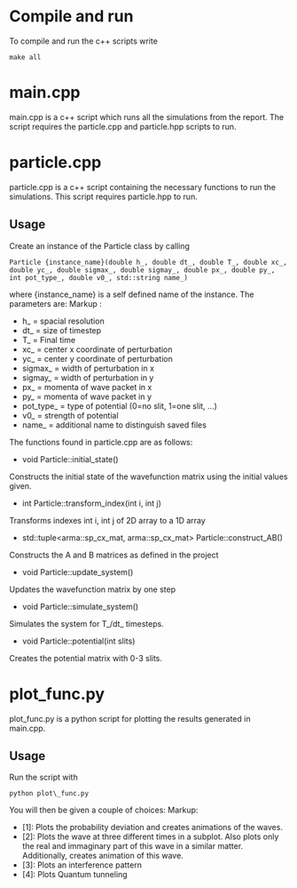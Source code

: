 # Compile and run

To compile and run the c++ scripts write
```
make all
```

# main.cpp

main.cpp is a c++ script which runs all the simulations from the report. The script requires the particle.cpp and particle.hpp scripts to run. 

# particle.cpp

particle.cpp is a c++ script containing the necessary functions to run the simulations. This script requires particle.hpp to run. 

## Usage
Create an instance of the Particle class by calling 
```
Particle {instance_name}(double h_, double dt_, double T_, double xc_, double yc_, double sigmax_, double sigmay_, double px_, double py_, int pot_type_, double v0_, std::string name_)
```
where {instance_name} is a self defined name of the instance. The parameters are:
Markup : 
* h_ = spacial resolution
* dt_ = size of timestep
* T_ = Final time
* xc_ = center x coordinate of perturbation
* yc_ = center y coordinate of perturbation
* sigmax_ = width of perturbation in x
* sigmay_ = width of perturbation in y
* px_ = momenta of wave packet in x
* py_ = momenta of wave packet in y
* pot\_type\_ = type of potential (0=no slit, 1=one slit, ...)
* v0_ = strength of potential
* name_ = additional name to distinguish saved files

The functions found in particle.cpp are as follows:

* void Particle::initial_state()

Constructs the initial state of the wavefunction matrix using the initial values given. 

* int Particle::transform_index(int i, int j)

Transforms indexes int i, int j of 2D array to a 1D array

* std::tuple<arma::sp_cx_mat, arma::sp_cx_mat> Particle::construct_AB()

Constructs the A and B matrices as defined in the project

* void Particle::update_system()

Updates the wavefunction matrix by one step

* void Particle::simulate_system()

Simulates the system for T_/dt_ timesteps.

* void Particle::potential(int slits)

Creates the potential matrix with 0-3 slits. 

# plot\_func.py

plot\_func.py is a python script for plotting the results generated in main.cpp.

## Usage

Run the script with 
```
python plot\_func.py
```
You will then be given a couple of choices:
Markup:
* [1]: Plots the probability deviation and creates animations of the waves. 
* [2]: Plots the wave at three different times in a subplot. Also plots only the real and immaginary part of this wave in a similar matter. Additionally, creates animation of this wave. 
* [3]: Plots an interference pattern
* [4]: Plots Quantum tunneling
